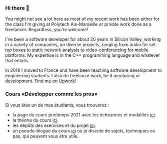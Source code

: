 ### Hi there 👋

You might not see a lot here as most of my recent work has been either for the class I'm giving at Polytech Aix-Marseille or private work done as a freelancer.
Regardless, you're welcome!

I've been a software developer for about 20 years in Silicon Valley, working in a variety of companies, on diverse projects, ranging from audio for set-top boxes to static network analysis to video-conferencing for mobile platforms. My expertise is in the C++ programming language and whatever that entails.

In 2019 I moved to France and have been teaching software development to engineering students. I also do freelance work, be it mentoring or development. Find me on [Upwork](https://www.upwork.com/freelancers/~01efbb23b00a2701f8)!

### Cours «Développer comme les pros»

Si vous êtes un de mes étudiants, vous trouverez :
  - la page du cours printemps 2021 avec les échéances et modalités [ici](https://amu-devcommelespros-2021.github.io/).
  - la théorie du cours [ici](https://devcommelespros.github.io/CoursMagistral/).
  - les dépôts des exercices et du projet [ici](https://github.com/Amu-DevCommeLesPros-2021).
  - un pseudo-blogue du cours [ici](https://devcommelespros.github.io/) où je discute de sujets, techniques ou pas, qui peuvent vous être utile.
